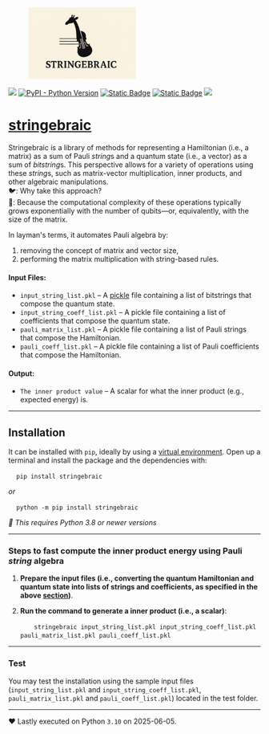   <figure>
    <img src="https://github.com/kwyip/stringebraic/blob/main/logo.png?raw=True" alt="logo" height="143" />
  </figure>

[![](https://img.shields.io/badge/License-MIT-blue.svg)](https://github.com/kwyip/stringebraic/blob/main/LICENSE)
[![PyPI - Python Version](https://img.shields.io/pypi/pyversions/stringebraic)](https://pypi.org/project/stringebraic/)
[![Static Badge](https://img.shields.io/badge/CalVer-2025.0416-ff5733)](https://pypi.org/project/stringebraic)
[![Static Badge](https://img.shields.io/badge/PyPI-wheels-d8d805)](https://pypi.org/project/stringebraic/#files)
[![](https://pepy.tech/badge/stringebraic/month)](https://pepy.tech/project/stringebraic)

[stringebraic](https://stringebraic.github.io/)
===============================================

Stringebraic is a library of methods for representing a Hamiltonian (i.e., a matrix) as a sum of Pauli *string*s and a quantum state (i.e., a vector) as a sum of *bitstring*s. This perspective allows for a variety of operations using these *string*s, such as matrix-vector multiplication, inner products, and other algebraic manipulations.  
🐦: Why take this approach?  
🐧: Because the computational complexity of these operations typically grows exponentially with the number of qubits—or, equivalently, with the size of the matrix.

In layman&#39;s terms, it automates Pauli algebra by:

1.  removing the concept of matrix and vector size,
2.  performing the matrix multiplication with string-based rules.

#### Input Files:

*   `input_string_list.pkl` – A [pickle](https://docs.python.org/3/library/pickle.html)
        file containing a list of bitstrings that compose the quantum state.</li>
*   `input_string_coeff_list.pkl` – A pickle file containing a list of coefficients that compose the quantum state.
*   `pauli_matrix_list.pkl` – A pickle file containing a list of Pauli strings that compose the Hamiltonian.
*   `pauli_coeff_list.pkl` – A pickle file containing a list of Pauli coefficients that compose the Hamiltonian. 

#### Output:

*   `The inner product value` – A scalar for what the inner product (e.g., expected energy) is.

* * *

Installation
------------

It can be installed with `pip`, ideally by using a [virtual environment](https://realpython.com/what-is-pip/#using-pip-in-a-python-virtual-environment). Open up a terminal and install the package and the dependencies with:  
  

    `pip install stringebraic`

_or_

    `python -m pip install stringebraic`

  
_🐍 This requires Python 3.8 or newer versions_

* * *

### Steps to fast compute the inner product energy using Pauli *string* algebra

1.  **Prepare the input files (i.e., converting the quantum Hamiltonian and quantum state into lists of strings and coefficients, as specified in the above [section](#input-files))**.
2.  **Run the command to generate a inner product (i.e., a scalar)**:  
      
    
           `stringebraic input_string_list.pkl input_string_coeff_list.pkl pauli_matrix_list.pkl pauli_coeff_list.pkl`


* * *

### Test

You may test the installation using the sample input files (`input_string_list.pkl` and
    `input_string_coeff_list.pkl`, `pauli_matrix_list.pkl` and `pauli_coeff_list.pkl`) located in the test folder.

---

♥ Lastly executed on Python `3.10` on 2025-06-05.